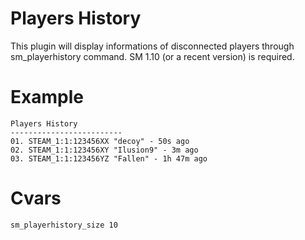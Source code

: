 # Players History
This plugin will display informations of disconnected players through sm_playerhistory command.
SM 1.10 (or a recent version) is required.

# Example
```
Players History
-------------------------
01. STEAM_1:1:123456XX "decoy" - 50s ago
02. STEAM_1:1:123456XY "Ilusion9" - 3m ago
03. STEAM_1:1:123456YZ "Fallen" - 1h 47m ago
```

# Cvars
```
sm_playerhistory_size 10
```
